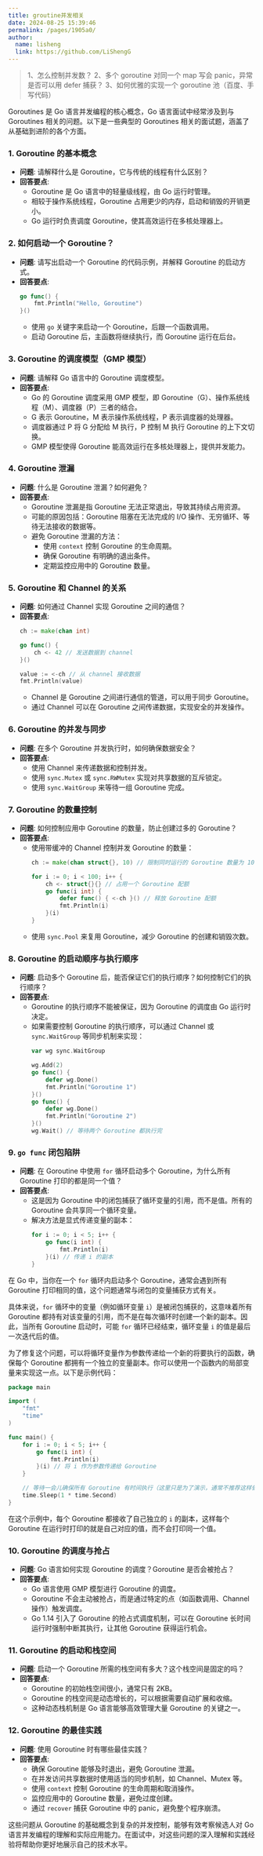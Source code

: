 ```yaml
---
title: groutine并发相关
date: 2024-08-25 15:39:46
permalink: /pages/1905a0/
author: 
  name: lisheng
  link: https://github.com/LiShengG
---
```



>1、怎么控制并发数？
2、多个 goroutine 对同一个 map 写会 panic，异常是否可以用 defer 捕获？
3、如何优雅的实现一个 goroutine 池（百度、手写代码）


Goroutines 是 Go 语言并发编程的核心概念，Go 语言面试中经常涉及到与 Goroutines 相关的问题。以下是一些典型的 Goroutines 相关的面试题，涵盖了从基础到进阶的各个方面。

### 1. **Goroutine 的基本概念**
   - **问题**: 请解释什么是 Goroutine，它与传统的线程有什么区别？
   - **回答要点**:
     - Goroutine 是 Go 语言中的轻量级线程，由 Go 运行时管理。
     - 相较于操作系统线程，Goroutine 占用更少的内存，启动和销毁的开销更小。
     - Go 运行时负责调度 Goroutine，使其高效运行在多核处理器上。

### 2. **如何启动一个 Goroutine？**
   - **问题**: 请写出启动一个 Goroutine 的代码示例，并解释 Goroutine 的启动方式。
   - **回答要点**:
     ```go
     go func() {
         fmt.Println("Hello, Goroutine")
     }()
     ```
     - 使用 `go` 关键字来启动一个 Goroutine，后跟一个函数调用。
     - 启动 Goroutine 后，主函数将继续执行，而 Goroutine 运行在后台。

### 3. **Goroutine 的调度模型（GMP 模型）**
   - **问题**: 请解释 Go 语言中的 Goroutine 调度模型。
   - **回答要点**:
     - Go 的 Goroutine 调度采用 GMP 模型，即 Goroutine（G）、操作系统线程（M）、调度器（P）三者的结合。
     - G 表示 Goroutine，M 表示操作系统线程，P 表示调度器的处理器。
     - 调度器通过 P 将 G 分配给 M 执行，P 控制 M 执行 Goroutine 的上下文切换。
     - GMP 模型使得 Goroutine 能高效运行在多核处理器上，提供并发能力。

### 4. **Goroutine 泄漏**
   - **问题**: 什么是 Goroutine 泄漏？如何避免？
   - **回答要点**:
     - Goroutine 泄漏是指 Goroutine 无法正常退出，导致其持续占用资源。
     - 可能的原因包括：Goroutine 阻塞在无法完成的 I/O 操作、无穷循环、等待无法接收的数据等。
     - 避免 Goroutine 泄漏的方法：
       - 使用 `context` 控制 Goroutine 的生命周期。
       - 确保 Goroutine 有明确的退出条件。
       - 定期监控应用中的 Goroutine 数量。

### 5. **Goroutine 和 Channel 的关系**
   - **问题**: 如何通过 Channel 实现 Goroutine 之间的通信？
   - **回答要点**:
     ```go
     ch := make(chan int)

     go func() {
         ch <- 42 // 发送数据到 channel
     }()

     value := <-ch // 从 channel 接收数据
     fmt.Println(value)
     ```
     - Channel 是 Goroutine 之间进行通信的管道，可以用于同步 Goroutine。
     - 通过 Channel 可以在 Goroutine 之间传递数据，实现安全的并发操作。

### 6. **Goroutine 的并发与同步**
   - **问题**: 在多个 Goroutine 并发执行时，如何确保数据安全？
   - **回答要点**:
     - 使用 Channel 来传递数据和控制并发。
     - 使用 `sync.Mutex` 或 `sync.RWMutex` 实现对共享数据的互斥锁定。
     - 使用 `sync.WaitGroup` 来等待一组 Goroutine 完成。

### 7. **Goroutine 的数量控制**
   - **问题**: 如何控制应用中 Goroutine 的数量，防止创建过多的 Goroutine？
   - **回答要点**:
     - 使用带缓冲的 Channel 控制并发 Goroutine 的数量：
       ```go
       ch := make(chan struct{}, 10) // 限制同时运行的 Goroutine 数量为 10

       for i := 0; i < 100; i++ {
           ch <- struct{}{} // 占用一个 Goroutine 配额
           go func(i int) {
               defer func() { <-ch }() // 释放 Goroutine 配额
               fmt.Println(i)
           }(i)
       }
       ```
     - 使用 `sync.Pool` 来复用 Goroutine，减少 Goroutine 的创建和销毁次数。

### 8. **Goroutine 的启动顺序与执行顺序**
   - **问题**: 启动多个 Goroutine 后，能否保证它们的执行顺序？如何控制它们的执行顺序？
   - **回答要点**:
     - Goroutine 的执行顺序不能被保证，因为 Goroutine 的调度由 Go 运行时决定。
     - 如果需要控制 Goroutine 的执行顺序，可以通过 Channel 或 `sync.WaitGroup` 等同步机制来实现：
       ```go
       var wg sync.WaitGroup

       wg.Add(2)
       go func() {
           defer wg.Done()
           fmt.Println("Goroutine 1")
       }()
       go func() {
           defer wg.Done()
           fmt.Println("Goroutine 2")
       }()
       wg.Wait() // 等待两个 Goroutine 都执行完
       ```

### 9. **`go func` 闭包陷阱**
   - **问题**: 在 Goroutine 中使用 `for` 循环启动多个 Goroutine，为什么所有 Goroutine 打印的都是同一个值？
   - **回答要点**:
     - 这是因为 Goroutine 中的闭包捕获了循环变量的引用，而不是值。所有的 Goroutine 会共享同一个循环变量。
     - 解决方法是显式传递变量的副本：
       ```go
       for i := 0; i < 5; i++ {
           go func(i int) {
               fmt.Println(i)
           }(i) // 传递 i 的副本
       }
       ```

在 Go 中，当你在一个 `for` 循环内启动多个 Goroutine，通常会遇到所有 Goroutine 打印相同的值，这个问题通常与闭包的变量捕获方式有关。

具体来说，`for` 循环中的变量（例如循环变量 `i`）是被闭包捕获的，这意味着所有 Goroutine 都持有对该变量的引用，而不是在每次循环时创建一个新的副本。因此，当所有 Goroutine 启动时，可能 `for` 循环已经结束，循环变量 `i` 的值是最后一次迭代后的值。

为了修复这个问题，可以将循环变量作为参数传递给一个新的将要执行的函数，确保每个 Goroutine 都拥有一个独立的变量副本。你可以使用一个函数内的局部变量来实现这一点。以下是示例代码：

```go
package main

import (
	"fmt"
	"time"
)

func main() {
	for i := 0; i < 5; i++ {
		go func(i int) {
			fmt.Println(i)
		}(i) // 将 i 作为参数传递给 Goroutine
	}

	// 等待一会儿确保所有 Goroutine 有时间执行（这里只是为了演示，通常不推荐这样做）
	time.Sleep(1 * time.Second)
}
```

在这个示例中，每个 Goroutine 都接收了自己独立的 `i` 的副本，这样每个 Goroutine 在运行时打印的就是自己对应的值，而不会打印同一个值。


### 10. **Goroutine 的调度与抢占**
   - **问题**: Go 语言如何实现 Goroutine 的调度？Goroutine 是否会被抢占？
   - **回答要点**:
     - Go 语言使用 GMP 模型进行 Goroutine 的调度。
     - Goroutine 不会主动被抢占，而是通过特定的点（如函数调用、Channel 操作）触发调度。
     - Go 1.14 引入了 Goroutine 的抢占式调度机制，可以在 Goroutine 长时间运行时强制中断其执行，让其他 Goroutine 获得运行机会。

### 11. **Goroutine 的启动和栈空间**
   - **问题**: 启动一个 Goroutine 所需的栈空间有多大？这个栈空间是固定的吗？
   - **回答要点**:
     - Goroutine 的初始栈空间很小，通常只有 2KB。
     - Goroutine 的栈空间是动态增长的，可以根据需要自动扩展和收缩。
     - 这种动态栈机制是 Go 语言能够高效管理大量 Goroutine 的关键之一。

### 12. **Goroutine 的最佳实践**
   - **问题**: 使用 Goroutine 时有哪些最佳实践？
   - **回答要点**:
     - 确保 Goroutine 能够及时退出，避免 Goroutine 泄漏。
     - 在并发访问共享数据时使用适当的同步机制，如 Channel、Mutex 等。
     - 使用 `context` 控制 Goroutine 的生命周期和取消操作。
     - 监控应用中的 Goroutine 数量，避免过度创建。
     - 通过 `recover` 捕获 Goroutine 中的 panic，避免整个程序崩溃。

这些问题从 Goroutine 的基础概念到复杂的并发控制，能够有效考察候选人对 Go 语言并发编程的理解和实际应用能力。在面试中，对这些问题的深入理解和实践经验将帮助你更好地展示自己的技术水平。
